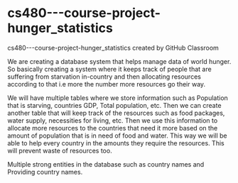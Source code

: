 # cs480---course-project-hunger_statistics
cs480---course-project-hunger_statistics created by GitHub Classroom

We are creating a database system that helps manage data of world hunger. So basically creating a system where it keeps track of people 
that are suffering from starvation in-country and then allocating resources according to that i.e more the number more resources go their way.

We will have multiple tables where we store information such as Population that is starving, countries GDP, Total population, etc. Then we can 
create another table that will keep track of the resources such as food packages, water supply, necessities for living, etc. Then we use this information 
to allocate more resources to the countries that need it more based on the amount of population that is in need of food and water. This way we will be 
able to help every country in the amounts they require the resources. This will prevent waste of resources too.

Multiple strong entities in the database such as country names and Providing country names.
